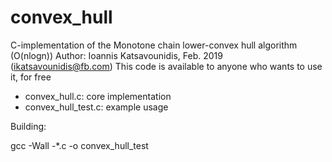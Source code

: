 # convex_hull
C-implementation of the Monotone chain lower-convex hull algorithm (O(nlogn))
Author: Ioannis Katsavounidis, Feb. 2019 (ikatsavounidis@fb.com)
This code is available to anyone who wants to use it, for free

- convex_hull.c: core implementation
- convex_hull_test.c: example usage

Building:

gcc -Wall -*.c -o convex_hull_test
